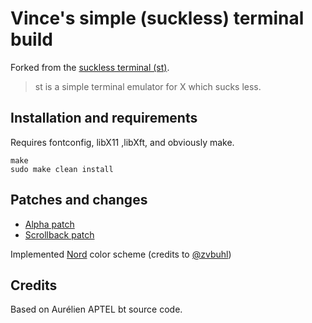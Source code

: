 # Vince's simple (suckless) terminal build

Forked from the [suckless terminal (st)](https://st.suckless.org/).

> st is a simple terminal emulator for X which sucks less.

## Installation and requirements

Requires fontconfig, libX11 ,libXft, and obviously make.

```
make
sudo make clean install
```

## Patches and changes

* [Alpha patch](https://st.suckless.org/patches/alpha/)
* [Scrollback patch](https://st.suckless.org/patches/scrollback/)

Implemented [Nord](https://github.com/arcticicestudio/nord) color scheme (credits to [@zvbuhl](https://github.com/arcticicestudio/nord/issues/89))

## Credits

Based on Aurélien APTEL <aurelien dot aptel at gmail dot com> bt source code.

